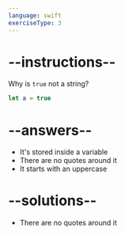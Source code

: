 ```yaml
---
language: swift
exerciseType: 3
---
```


# --instructions--

Why is `true` not a string?
```swift
let a = true
```

# --answers--

- It's stored inside a variable
- There are no quotes around it
- It starts with an uppercase

# --solutions--

- There are no quotes around it
